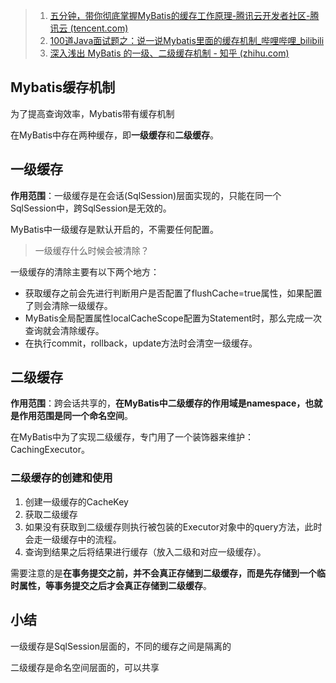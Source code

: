 > 1. [五分钟，带你彻底掌握MyBatis的缓存工作原理-腾讯云开发者社区-腾讯云 (tencent.com)](https://cloud.tencent.com/developer/article/1766286)
> 2. [100道Java面试题之：说一说Mybatis里面的缓存机制_哔哩哔哩_bilibili](https://www.bilibili.com/video/BV1YR4y127Yt/?spm_id_from=333.337.search-card.all.click&vd_source=2d885cb62bb9393fa8a5379c72eabd82)
> 3. [深入浅出 MyBatis 的一级、二级缓存机制 - 知乎 (zhihu.com)](https://zhuanlan.zhihu.com/p/388720463)

## Mybatis缓存机制
为了提高查询效率，Mybatis带有缓存机制

在MyBatis中存在两种缓存，即**一级缓存**和**二级缓存**。

## 一级缓存

**作用范围**：一级缓存是在会话(SqlSession)层面实现的，只能在同一个SqlSession中，跨SqlSession是无效的。

MyBatis中一级缓存是默认开启的，不需要任何配置。

> 一级缓存什么时候会被清除？

一级缓存的清除主要有以下两个地方：

- 获取缓存之前会先进行判断用户是否配置了flushCache=true属性，如果配置了则会清除一级缓存。
- MyBatis全局配置属性localCacheScope配置为Statement时，那么完成一次查询就会清除缓存。
- 在执行commit，rollback，update方法时会清空一级缓存。
## 二级缓存 

**作用范围**：跨会话共享的，**在MyBatis中二级缓存的作用域是namespace，也就是作用范围是同一个命名空间**。

在MyBatis中为了实现二级缓存，专门用了一个装饰器来维护：CachingExecutor。

### 二级缓存的创建和使用
1. 创建一级缓存的CacheKey
2. 获取二级缓存
3. 如果没有获取到二级缓存则执行被包装的Executor对象中的query方法，此时会走一级缓存中的流程。
4. 查询到结果之后将结果进行缓存（放入二级和对应一级缓存）。

需要注意的是**在事务提交之前，并不会真正存储到二级缓存，而是先存储到一个临时属性，等事务提交之后才会真正存储到二级缓存**。

## 小结
一级缓存是SqlSession层面的，不同的缓存之间是隔离的

二级缓存是命名空间层面的，可以共享